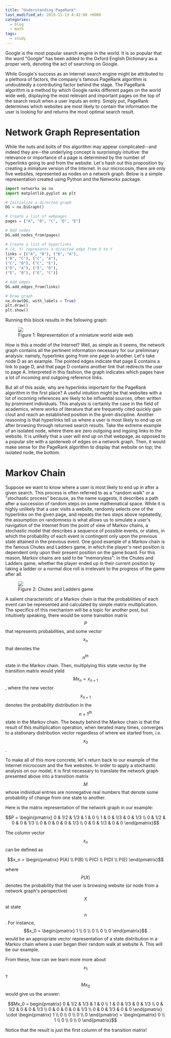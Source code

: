 ```yaml
---
title: "Understanding PageRank"
last_modified_at: 2019-11-13 4:42:00 +0000
categories:
  - blog
  - math
tags:
  - study
---
```


<script type="text/javascript" async
  src="https://cdn.mathjax.org/mathjax/latest/MathJax.js?config=TeX-MML-AM_CHTML">
</script>

Google is the most popular search engine in the world. It is so popular that the word "Google" has been added to the Oxford English Dictionary as a proper verb, denoting the act of searching on Google. 

While Google's success as an Internet search engine might be attributed to a plethora of factors, the company's famous PageRank algorithm is undoubtedly a contributing factor behind the stage. The PageRank algorithm is a method by which Google ranks different pages on the world wide web, displaying the most relevant and important pages on the top of the search result when a user inputs an entry. Simply put, PageRank determines which websites are most likely to contain the information the user is looking for and returns the most optimal search result. 

# Network Graph Representation

While the nuts and bolts of this algorithm may appear complicated--and indeed they are--the underlying concept is surprisingly intuitive: the relevance or importance of a page is determined by the number of hyperlinks going to and from the website. Let's hash out this proposition by creating a miniature version of the Internet. In our microcosm, there are only five websites, represented as nodes on a network graph. Below is a simple representation created using Python and the Networkx package. 

```python
import networkx as nx
import matplotlib.pyplot as plt

# Initialize a directed graph
DG = nx.DiGraph()

# Create a list of webpages
pages = ["A", "B", "C", "D", "E"]

# Add nodes
DG.add_nodes_from(pages)

# Create a list of hyperlinks
# (X, Y) represents a directed edge from X to Y
links = [("A", "B"), ("B", "A"), 
("B", "C"), ("C", "A"), 
("C", "B"), ("C", "E"), 
("D", "A"), ("E", "D"), 
("E", "B"), ("E", "C")]

# Add edges
DG.add_edges_from(links)

# Draw graph
nx.draw(DG, with_labels = True)
plt.draw()
plt.show()

```

Running this block results in the following graph:

<figure>
	<img src="/assets/images/graph.png">
	<figcaption>Figure 1: Representation of a miniature world wide web</figcaption>
</figure>

How is this a model of the Internet? Well, as simple as it seems, the network graph contains all the pertinent information necessary for our preliminary analysis: namely, hyperlinks going from one page to another. Let's take node D as an example. The pointed edges indicate that page E contains a link to page D, and that page D contains another link that redirects the user to page A. Interpreted in this fashion, the graph indicates which pages have a lot of incoming and outgoing reference links. 

But all of this aside, why are hyperlinks important for the PageRank algorithm in the first place? A useful intuition might be that websites with a lot of incoming references are likely to be influential sources, often written by prominent individuals. This analysis is certainly the case in the field of academics, where works of literature that are frequently cited quickly gain clout and reach an established position in the given discipline. Another reasoning is that hyperlinks tell us where a user is most likely to end up on after browsing through returned search results. Take the extreme example of an isolated node, where there are zero outgoing and ingoing links to the website. It is unlikely that a user will end up on that webpage, as opposed to a popular site with a spiderweb of edges on a network graph. Then, it would make sense for the PageRank algorithm to display that website on top; the isolated node, the bottom. 

# Markov Chain

Suppose we want to know where a user is most likely to end up in after a given search. This process is often referred to as a "random walk" or a "stochastic process" because, as the name suggests, it describes a path after a succession of random steps on some mathematical space. While it is highly unlikely that a user visits a website, randomly selects one of the hyperlinks on the given page, and repeats the two steps above repeatedly, the assumption on randomness is what allows us to simulate a user's navigation of the Internet from the point of view of Markov chains, a stochastic model that describes a sequence of possible events, or states, in which the probability of each event is contingent only upon the previous state attained in the previous event. One good example of a Markov chain is the famous Chutes and Ladders game, in which the player's next position is dependent only upon their present position on the game board. For this reason, Markov chains are said to be "memoryless": in the Chutes and Ladders game, whether the player ended up in their current position by taking a ladder or a normal dice roll is irrelevant to the progress of the game after all. 

<figure>
	<img src="/assets/images/chutes-and-ladders.png">
	<figcaption>Figure 2: Chutes and Ladders game</figcaption>
</figure>

A salient characteristic of a Markov chain is that the probabilities of each event can be represented and calculated by simple matrix multiplication. The specifics of this mechanism will be a topic for another post, but intuitively speaking, there would be some transition matrix $$P$$ that represents probabilities, and some vector $$x_n$$ that denotes the $$n^{th}$$ state in the Markov chain. Then, multiplying this state vector by the transition matrix would yield $$Mx_n = x_{n+1}$$, where the new vector $$x_{n+1}$$ denotes the probability distribution in the $${n+1}^{th}$$ state in the Markov chain. The beauty behind the Markov chain is that the result of this multiplication operation, when iterated many times, converges to a stationary distribution vector regardless of where we started from, *i.e.* $$x_0$$. 

To make all of this more concrete, let's return back to our example of the Internet microcosm and the five websites. In order to apply a stochastic analysis on our model, it is first necessary to translate the network graph presented above into a transition matrix $$M$$ whose individual entries are nonnegative real numbers that denote some probability of change from one state to another. 

Here is the matrix representation of the network graph in our example:

$$P = \begin{pmatrix} 0 & 1/2 & 1/3 & 1 & 0 \\ 1 & 0 & 1/3 & 0 & 1/3 \\ 0 & 1/2 & 0 & 0 & 1/3 \\ 0 & 0 & 0 & 0 & 1/3 \\ 0 & 0 & 1/3 & 0 & 0 \end{pmatrix}$$

The column vector $$x_n$$ can be defined as 

$$x_n = \begin{pmatrix} P(A) \\ P(B) \\ P(C) \\ P(D) \\ P(E) \end{pmatrix}$$

where $$P(X)$$ denotes the probability that the user is browsing website (or node from a network graph's perspective) $$X$$ at state $$n$$. For instance, $$x_0 = \begin{pmatrix} 1 \\ 0 \\ 0 \\ 0 \\ 0 \end{pmatrix}$$ would be an appropriate vector representation of a state distribution in a Markov chain where a user began their random walk at website A. This will be our example. 

From these, how can we learn more more about $$x_1$$? $$Mx_0$$ would give us the answer:

$$Mx_0 = begin{pmatrix} 0 & 1/2 & 1/3 & 1 & 0 \\ 1 & 0 & 1/3 & 0 & 1/3 \\ 0 & 1/2 & 0 & 0 & 1/3 \\ 0 & 0 & 0 & 0 & 1/3 \\ 0 & 0 & 1/3 & 0 & 0 \end{pmatrix} \cdot \begin{pmatrix} 1 \\ 0 \\ 0 \\ 0 \\ 0 \end{pmatrix} = \begin{pmatrix} 0 \\ 1 \\ 0 \\ 0 \\ 0 \end{pmatrix}$$

Notice that the result is just the first column of the transition matrix! 
 

















